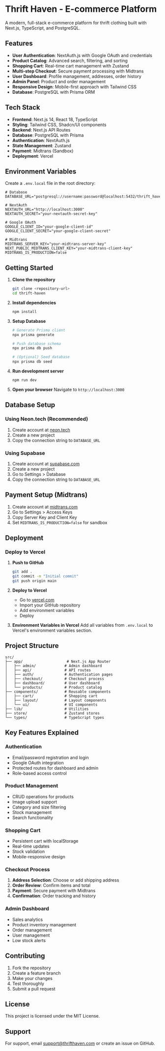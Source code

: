 # Thrift Haven - E-commerce Platform

A modern, full-stack e-commerce platform for thrift clothing built with Next.js, TypeScript, and PostgreSQL.

## Features

- **User Authentication**: NextAuth.js with Google OAuth and credentials
- **Product Catalog**: Advanced search, filtering, and sorting
- **Shopping Cart**: Real-time cart management with Zustand
- **Multi-step Checkout**: Secure payment processing with Midtrans
- **User Dashboard**: Profile management, addresses, order history
- **Admin Panel**: Product and order management
- **Responsive Design**: Mobile-first approach with Tailwind CSS
- **Database**: PostgreSQL with Prisma ORM

## Tech Stack

- **Frontend**: Next.js 14, React 18, TypeScript
- **Styling**: Tailwind CSS, Shadcn/UI components
- **Backend**: Next.js API Routes
- **Database**: PostgreSQL with Prisma
- **Authentication**: NextAuth.js
- **State Management**: Zustand
- **Payment**: Midtrans (Sandbox)
- **Deployment**: Vercel

## Environment Variables

Create a `.env.local` file in the root directory:

```env
# Database
DATABASE_URL="postgresql://username:password@localhost:5432/thrift_haven"

# NextAuth
NEXTAUTH_URL="http://localhost:3000"
NEXTAUTH_SECRET="your-nextauth-secret-key"

# Google OAuth
GOOGLE_CLIENT_ID="your-google-client-id"
GOOGLE_CLIENT_SECRET="your-google-client-secret"

# Midtrans
MIDTRANS_SERVER_KEY="your-midtrans-server-key"
NEXT_PUBLIC_MIDTRANS_CLIENT_KEY="your-midtrans-client-key"
MIDTRANS_IS_PRODUCTION=false
```

## Getting Started

1. **Clone the repository**
   ```bash
   git clone <repository-url>
   cd thrift-haven
   ```

2. **Install dependencies**
   ```bash
   npm install
   ```

3. **Setup Database**
   ```bash
   # Generate Prisma client
   npx prisma generate
   
   # Push database schema
   npx prisma db push
   
   # (Optional) Seed database
   npx prisma db seed
   ```

4. **Run development server**
   ```bash
   npm run dev
   ```

5. **Open your browser**
   Navigate to `http://localhost:3000`

## Database Setup

### Using Neon.tech (Recommended)

1. Create account at [neon.tech](https://neon.tech)
2. Create a new project
3. Copy the connection string to `DATABASE_URL`

### Using Supabase

1. Create account at [supabase.com](https://supabase.com)
2. Create a new project
3. Go to Settings > Database
4. Copy the connection string to `DATABASE_URL`

## Payment Setup (Midtrans)

1. Create account at [midtrans.com](https://midtrans.com)
2. Go to Settings > Access Keys
3. Copy Server Key and Client Key
4. Set `MIDTRANS_IS_PRODUCTION=false` for sandbox

## Deployment

### Deploy to Vercel

1. **Push to GitHub**
   ```bash
   git add .
   git commit -m "Initial commit"
   git push origin main
   ```

2. **Deploy to Vercel**
   - Go to [vercel.com](https://vercel.com)
   - Import your GitHub repository
   - Add environment variables
   - Deploy

3. **Environment Variables in Vercel**
   Add all variables from `.env.local` to Vercel's environment variables section.

## Project Structure

```
src/
├── app/                    # Next.js App Router
│   ├── admin/             # Admin dashboard
│   ├── api/               # API routes
│   ├── auth/              # Authentication pages
│   ├── checkout/          # Checkout process
│   ├── dashboard/         # User dashboard
│   └── products/          # Product catalog
├── components/            # Reusable components
│   ├── cart/              # Shopping cart
│   ├── layout/            # Layout components
│   └── ui/                # UI components
├── lib/                   # Utilities
├── store/                 # Zustand stores
└── types/                 # TypeScript types
```

## Key Features Explained

### Authentication
- Email/password registration and login
- Google OAuth integration
- Protected routes for dashboard and admin
- Role-based access control

### Product Management
- CRUD operations for products
- Image upload support
- Category and size filtering
- Stock management
- Search functionality

### Shopping Cart
- Persistent cart with localStorage
- Real-time updates
- Stock validation
- Mobile-responsive design

### Checkout Process
1. **Address Selection**: Choose or add shipping address
2. **Order Review**: Confirm items and total
3. **Payment**: Secure payment with Midtrans
4. **Confirmation**: Order tracking and history

### Admin Dashboard
- Sales analytics
- Product inventory management
- Order management
- User management
- Low stock alerts

## Contributing

1. Fork the repository
2. Create a feature branch
3. Make your changes
4. Test thoroughly
5. Submit a pull request

## License

This project is licensed under the MIT License.

## Support

For support, email support@thrifthaven.com or create an issue on GitHub.
